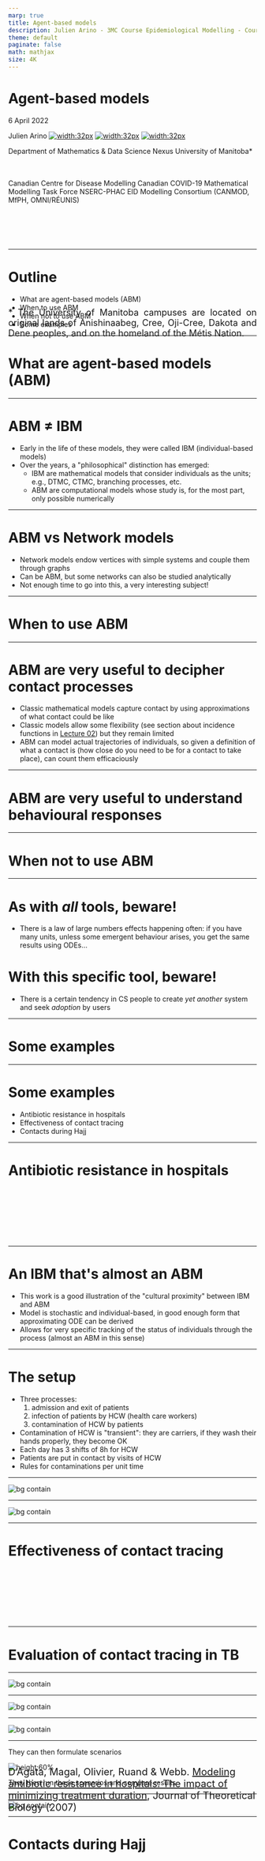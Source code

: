 ```yaml
---
marp: true
title: Agent-based models
description: Julien Arino - 3MC Course Epidemiological Modelling - Course 08 - Agent-based models
theme: default
paginate: false
math: mathjax
size: 4K
---
```


<style>
  .theorem {
    text-align:justify;
    background-color:#16a085;
    border-radius:20px;
    padding:10px 20px 10px 20px;
    box-shadow: 0px 1px 5px #999;  margin-bottom: 10px;
  }
  .definition {
    text-align:justify;
    background-color:#ededde;
    border-radius:20px;
    padding:10px 20px 10px 20px;
    box-shadow: 0px 1px 5px #999;
    margin-bottom: 10px;
  }
  img[alt~="center"] {
    display: block;
    margin: 0 auto;
  }
</style>

<!-- _backgroundImage: "linear-gradient(to top, #85110d, 3%, white)" -->
# Agent-based models

6 April 2022 

Julien Arino [![width:32px](https://raw.githubusercontent.com/julien-arino/presentations/main/FIGS/icons/email-round.png)](mailto:Julien.Arino@umanitoba.ca) [![width:32px](https://raw.githubusercontent.com/julien-arino/presentations/main/FIGS/icons/world-wide-web.png)](https://julien-arino.github.io/) [![width:32px](https://raw.githubusercontent.com/julien-arino/presentations/main/FIGS/icons/github-icon.png)](https://github.com/julien-arino)

Department of Mathematics & Data Science Nexus
University of Manitoba*

<div style = "font-size:18px; margin-top:-10px; padding-bottom:30px;"></div>

Canadian Centre for Disease Modelling
Canadian COVID-19 Mathematical Modelling Task Force
NSERC-PHAC EID Modelling Consortium (CANMOD, MfPH, OMNI/RÉUNIS)

<div style = "text-align: justify; position: relative; bottom: -5%; font-size:18px;">
* The University of Manitoba campuses are located on original lands of Anishinaabeg, Cree, Oji-Cree, Dakota and Dene peoples, and on the homeland of the Métis Nation.</div>

---

<!-- _backgroundImage: "radial-gradient(white,80%,#f1c40f)" -->
# Outline

- What are agent-based models (ABM)
- When to use ABM
- When not to use ABM
- Some examples

---

<!-- _backgroundImage: "linear-gradient(to bottom, #f1c40f, 20%, white)" -->
# <!--fit-->What are agent-based models (ABM)

---

# ABM $\neq$ IBM

- Early in the life of these models, they were called IBM (individual-based models)
- Over the years, a "philosophical" distinction has emerged:
  - IBM are mathematical models that consider individuals as the units; e.g., DTMC, CTMC, branching processes, etc.
  - ABM are computational models whose study is, for the most part, only possible numerically 

---

# ABM vs Network models

- Network models endow vertices with simple systems and couple them through graphs
- Can be ABM, but some networks can also be studied analytically
- Not enough time to go into this, a very interesting subject!

---

<!-- _backgroundImage: "linear-gradient(to bottom, #f1c40f, 20%, white)" -->
# <!--fit-->When to use ABM

---

# ABM are very useful to decipher contact processes

- Classic mathematical models capture contact by using approximations of what contact could be like
- Classic models allow some flexibility (see section about incidence functions in [Lecture 02](https://julien-arino.github.io/3MC-course-epidemiological-modelling/2022_04_3MC_EpiModelling_L02_BasicMathEpi.html)) but they remain limited
- ABM can model actual trajectories of individuals, so given a definition of what a contact is (how close do you need to be for a contact to take place), can count them efficaciously

---

# <!--fit-->ABM are very useful to understand behavioural responses

---

<!-- _backgroundImage: "linear-gradient(to bottom, #f1c40f, 20%, white)" -->
# <!--fit-->When not to use ABM

---

# As with _all_ tools, beware!

- There is a law of large numbers effects happening often: if you have many units, unless some emergent behaviour arises, you get the same results using ODEs...

# With this specific tool, beware!

- There is a certain tendency in CS people to create *yet another* system and seek *adoption* by users

---

<!-- _backgroundImage: "linear-gradient(to bottom, #f1c40f, 20%, white)" -->
# <!--fit-->Some examples

---

<!-- _backgroundImage: "radial-gradient(white, 80%, #156C26)" -->
# Some examples
- Antibiotic resistance in hospitals
- Effectiveness of contact tracing
- Contacts during Hajj

---

<!-- _backgroundImage: "linear-gradient(to bottom, #156C26, 20%, white)" -->
# Antibiotic resistance in hospitals

<div style = "position: relative; bottom: -30%; font-size:20px;">

D’Agata, Magal, Olivier, Ruand & Webb. [Modeling antibiotic resistance in hospitals: The impact of minimizing treatment duration](https://doi.org/10.1016/j.jtbi.2007.08.011), Journal of Theoretical Biology (2007)
</div>

---

# An IBM that's almost an ABM

- This work is a good illustration of the "cultural proximity" between IBM and ABM
- Model is stochastic and individual-based, in good enough form that approximating ODE can be derived
- Allows for very specific tracking of the status of individuals through the process (almost an ABM in this sense)

---

# The setup

- Three processes:
  1. admission and exit of patients
  2. infection of patients by HCW (health care workers) 
  3. contamination of HCW by patients
- Contamination of HCW is "transient": they are carriers, if they wash their hands properly, they become OK
- Each day has 3 shifts of 8h for HCW
- Patients are put in contact by visits of HCW
- Rules for contaminations per unit time

---

![bg contain](https://raw.githubusercontent.com/julien-arino/3MC-course-epidemiological-modelling/main/FIGS//Dagata_etal_patients_profiles.jpg)

<!-- Patient–HCW contact diagram for four patients and one HCW during one shift. Patient status: uninfected (green), infected with the non-resistant strain (yellow), infected with the resistant strain (red). HCW status: uncontaminated (______ ), contaminated with the non-resistant strain (………), contaminated with the resistant strain (- - - - - ) -->

---

![bg contain](https://raw.githubusercontent.com/julien-arino/3MC-course-epidemiological-modelling/main/FIGS//Dagata_etal_comparisons.jpg)

<!-- The left (respectively the right) figure corresponds to 1 trajectory (respectively the average over 80 trajectories) of the IBM during one shift, with no exit and admission of patients, and no changes in the infection status of patients -->

---

<!-- _backgroundImage: "linear-gradient(to bottom, #156C26, 20%, white)" -->
# Effectiveness of contact tracing

<div style = "position: relative; bottom: -30%; font-size:20px;">

Tian, Osgood, Al-Azem & Hoeppner. [Evaluating the Effectiveness of Contact Tracing on Tuberculosis Outcomes in Saskatchewan Using Individual-Based Modeling](https://doi-org.uml.idm.oclc.org/10.1177%2F1090198113493910), Health Education & Behavior (2013)
</div>

---

# Evaluation of contact tracing in TB


---

![bg contain](https://raw.githubusercontent.com/julien-arino/3MC-course-epidemiological-modelling/main/FIGS//TianOsgood_etal_TB_CT.jpeg)

---

![bg contain](https://raw.githubusercontent.com/julien-arino/3MC-course-epidemiological-modelling/main/FIGS//TianOsgood_etal_state_flow_agent.jpeg)

---

![bg contain](https://raw.githubusercontent.com/julien-arino/3MC-course-epidemiological-modelling/main/FIGS//TianOsgood_etal_model_CT.jpeg)

---

They can then formulate scenarios

![height:60%](https://raw.githubusercontent.com/julien-arino/3MC-course-epidemiological-modelling/main/FIGS//TianOsgood_etal_scenarios.jpeg)

They then run these scenarios and compare results

---

![bg contain](https://raw.githubusercontent.com/julien-arino/3MC-course-epidemiological-modelling/main/FIGS//TianOsgood_etal_scenario_results.jpeg)

---

<!-- _backgroundImage: "linear-gradient(to bottom, #156C26, 20%, white)" -->
# Contacts during Hajj

<div style = "position: relative; bottom: -20%; font-size:20px;">

Tofighi, Asgary, Tofighi, Najafabadi, Arino, Amiche, Rahman, McCarthy, Bragazzi, Thommes,  Coudeville, Grunnill, Bourouiba and Wu. [Estimating Social Contacts in Mass Gatherings for Disease Outbreak Prevention and Management (Case of Hajj Pilgrimage)](http://dx.doi.org/10.2139/ssrn.3678581), Tropical Diseases, Travel Medicine and Vaccines
</div>

---

# Contacts during Hajj

- In a mass gathering event like Hajj, lots of people come together originating from many countries
- So if propagation occurs during the event, this has the capacity to spread infection far and wide when individuals (pilgrims here) return home
- Contacts during part of the event are really specific in their configuration

<div style = "position: relative; bottom: -20%; font-size:20px;">

Tofighi, Asgary, Tofighi, Najafabadi, Arino, Amiche, Rahman, McCarthy, Bragazzi, Thommes,  Coudeville, Grunnill, Bourouiba and Wu. [Estimating Social Contacts in Mass Gatherings for Disease Outbreak Prevention and Management (Case of Hajj Pilgrimage)](http://dx.doi.org/10.2139/ssrn.3678581), Tropical Diseases, Travel Medicine and Vaccines
</div>

---

# The setup

- Word of warning: I am quite fuzzy on the specifics :)
- Pilgrims enter Masjid al-Haram mosque through several gates
- Proceed to Mataaf (area around Kaaba), circle the Kaaba 7 times counterclockwise (process is the *Tawaf*)
- Then do seven trips between Safa and Marwah (process is the *Sa'ee*)


---

![bg contain](https://upload.wikimedia.org/wikipedia/commons/thumb/7/7e/Great_Mosque_of_Mecca.jpg/1280px-Great_Mosque_of_Mecca.jpg)

---

# Tawaf in pre-COVID-19 times

<iframe width="800" height="450" src="https://www.youtube.com/embed/L-YyR1oN66w" title="YouTube video player" frameborder="0" allow="accelerometer; autoplay; clipboard-write; encrypted-media; gyroscope; picture-in-picture" allowfullscreen></iframe>

---

# Tawaf - Socially distanced version

<iframe width="800" height="450" src="https://www.youtube.com/embed/Rl8a0wQePCo" title="YouTube video player" frameborder="0" allow="accelerometer; autoplay; clipboard-write; encrypted-media; gyroscope; picture-in-picture" allowfullscreen></iframe>

---

# Sa'ee in pre-COVID-19 times

<iframe width="800" height="450" src="https://www.youtube.com/embed/r1qM-mHj2d0" title="YouTube video player" frameborder="0" allow="accelerometer; autoplay; clipboard-write; encrypted-media; gyroscope; picture-in-picture" allowfullscreen></iframe>

---

# Sa'ee - Socially distanced version

<iframe width="800" height="450" src="https://www.youtube.com/embed/JVges7Q2Mow" title="YouTube video player" frameborder="0" allow="accelerometer; autoplay; clipboard-write; encrypted-media; gyroscope; picture-in-picture" allowfullscreen></iframe>

---

- As you can gather from this:
  - Typically high density crowds
  - Very specific mixing patterns
- Opportunities for transmission are very high
- However, control mechanisms are also available

$\implies$ understanding contact patterns and frequency would help

---

![bg contain](https://raw.githubusercontent.com/julien-arino/3MC-course-epidemiological-modelling/main/FIGS//ABM_Hajj_MAH_3Dmodel.png)

---

![bg contain](https://raw.githubusercontent.com/julien-arino/3MC-course-epidemiological-modelling/main/FIGS//ABM_Hajj_setup.png)

---

![bg contain](https://raw.githubusercontent.com/julien-arino/3MC-course-epidemiological-modelling/main/FIGS//ABM_Hajj_config_tawaf.png)

---

<iframe width="800" height="450" src="https://www.youtube.com/embed/_oOf4uNIghw?loop=1&modestbranding=1&origin=https://julien-arino.github.io/&rel=0" title="YouTube video player" frameborder="0" allow="accelerometer; autoplay; clipboard-write; encrypted-media; gyroscope; picture-in-picture; loop" allowfullscreen>
</iframe>

---

<iframe width="800" height="450" src="https://www.youtube.com/embed/qcWBi17qKnU?start=9&loop=1&modestbranding=1&origin=https://julien-arino.github.io/&rel=0" title="YouTube video player" frameborder="0" allow="accelerometer; autoplay; clipboard-write; encrypted-media; gyroscope; picture-in-picture; loop" allowfullscreen>
</iframe>

